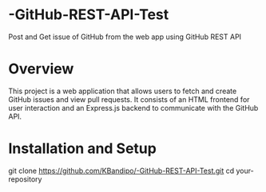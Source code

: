 # -GitHub-REST-API-Test

Post and Get issue of GitHub from the web app using GitHub REST API

# Overview

This project is a web application that allows users to fetch and create GitHub issues and view pull requests. It consists of an HTML frontend for user interaction and an Express.js backend to communicate with the GitHub API.

#

# Installation and Setup

git clone https://github.com/KBandipo/-GitHub-REST-API-Test.git
cd your-repository
